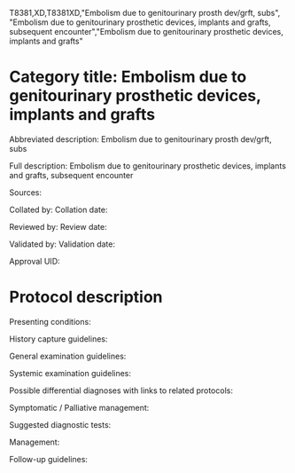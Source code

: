 T8381,XD,T8381XD,"Embolism due to genitourinary prosth dev/grft, subs", "Embolism due to genitourinary prosthetic devices, implants and grafts, subsequent encounter","Embolism due to genitourinary prosthetic devices, implants and grafts"
# Category title: Embolism due to genitourinary prosthetic devices, implants and grafts

Abbreviated description: Embolism due to genitourinary prosth dev/grft, subs

Full description: Embolism due to genitourinary prosthetic devices, implants and grafts, subsequent encounter

Sources:

Collated by:
Collation date:

Reviewed by:
Review date:

Validated by:
Validation date:

Approval UID:

# Protocol description

Presenting conditions:

History capture guidelines:

General examination guidelines:

Systemic examination guidelines:

Possible differential diagnoses with links to related protocols:

Symptomatic / Palliative management:

Suggested diagnostic tests:

Management:

Follow-up guidelines:
